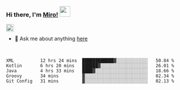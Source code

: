 ### Hi there, I'm [Miro!](https://castariva18.github.io/)  <img src="https://github.com/TheDudeThatCode/TheDudeThatCode/blob/master/Assets/Hi.gif" width="29px">

<a href="https://discord.gg/bhPzjwR">
  <img align="left" alt="Clown Discord" width="21px" src="https://cdn4.iconfinder.com/data/icons/logos-and-brands/512/91_Discord_logo_logos-512.png" />
</a>

<br />

- 💬 Ask me about anything [here](https://github.com/castariva18/castariva18/issues)

<br />

<!--START_SECTION:waka-->
```text
XML          12 hrs 24 mins  ████████████▓░░░░░░░░░░░░   50.84 % 
Kotlin       6 hrs 20 mins   ██████▓░░░░░░░░░░░░░░░░░░   26.01 % 
Java         4 hrs 33 mins   ████▓░░░░░░░░░░░░░░░░░░░░   18.66 % 
Groovy       34 mins         ▓░░░░░░░░░░░░░░░░░░░░░░░░   02.34 % 
Git Config   31 mins         ▓░░░░░░░░░░░░░░░░░░░░░░░░   02.13 % 
```
<!--END_SECTION:waka-->
